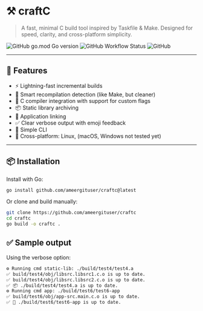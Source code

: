 
# ⚒️ craftC

> A fast, minimal C build tool inspired by Taskfile & Make. Designed for speed, clarity, and cross-platform simplicity.

![GitHub go.mod Go version](https://img.shields.io/github/go-mod/go-version/ameergituser/craftc)
![GitHub Workflow Status](https://img.shields.io/github/actions/workflow/status/ameergituser/craftc/go.yml)
![GitHub](https://img.shields.io/github/license/ameergituser/craftc)

---

## 🚀 Features

- ⚡ Lightning-fast incremental builds
- 🧠 Smart recompilation detection (like Make, but cleaner)
- 🔨 C compiler integration with support for custom flags
- 📦 Static library archiving
- 🔗 Application linking
- ✅ Clear verbose output with emoji feedback
- 🧩 Simple CLI
- 🧰 Cross-platform: Linux, (macOS, Windows not tested yet)

---

## 📦 Installation

Install with Go:

```sh
go install github.com/ameergituser/craftc@latest
```
Or clone and build manually:
```sh
git clone https://github.com/ameergituser/craftc
cd craftc
go build -o craftc .
```
## ✅ Sample output
Using the verbose option:
```sh
⚙️ Running cmd static-lib: ./build/test4/test4.a
✅ build/test4/obj/libsrc.libsrc1.c.o is up to date.
✅ build/test4/obj/libsrc.libsrc2.c.o is up to date.
✅ 📦 ./build/test4/test4.a is up to date.
⚙️ Running cmd app: ./build/test6/test6-app
✅ build/test6/obj/app-src.main.c.o is up to date.
✅ 🚀 ./build/test6/test6-app is up to date.
```